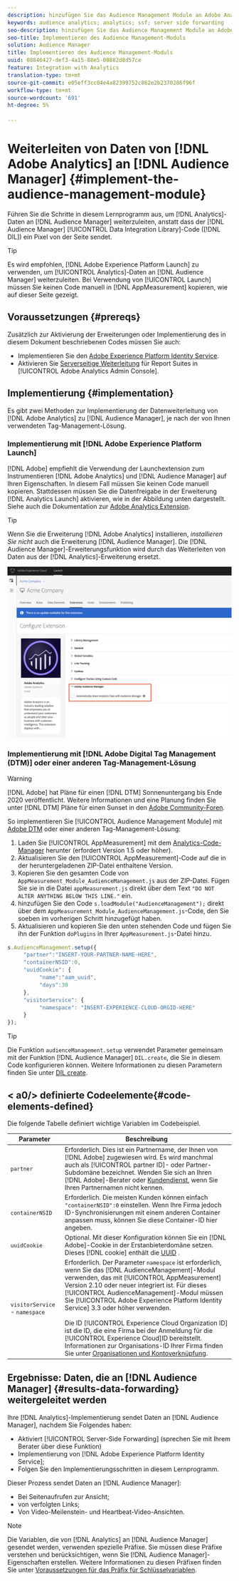 ```yaml
---
description: hinzufügen Sie das Audience Management Module an Adobe Analytics AppMeasurement, um Analytics-Daten an Audience Manager weiterzuleiten, anstatt dass der Audience Manager-Data Integration Library-Code (DIL) ein Pixel von der Seite sendet.
keywords: audience analytics; analytics; ssf; server side forwarding
seo-description: hinzufügen Sie das Audience Management Module an Adobe Analytics AppMeasurement, um Analytics-Daten an Audience Manager weiterzuleiten, anstatt dass der Audience Manager-Data Integration Library-Code (DIL) ein Pixel von der Seite sendet.
seo-title: Implementieren des Audience Management-Moduls
solution: Audience Manager
title: Implementieren des Audience Management-Moduls
uuid: 08846427-def3-4a15-88e5-08882d8d57ce
feature: Integration with Analytics
translation-type: tm+mt
source-git-commit: e05eff3cc04e4a82399752c862e2b2370286f96f
workflow-type: tm+mt
source-wordcount: '691'
ht-degree: 5%

---
```



# Weiterleiten von Daten von [!DNL Adobe Analytics] an [!DNL Audience Manager] {#implement-the-audience-management-module}

Führen Sie die Schritte in diesem Lernprogramm aus, um [!DNL Analytics]-Daten an [!DNL Audience Manager] weiterzuleiten, anstatt dass der [!DNL Audience Manager] [!UICONTROL Data Integration Library]-Code ([!DNL DIL]) ein Pixel von der Seite sendet.

>[!TIP]
>
>Es wird empfohlen, [!DNL Adobe Experience Platform Launch] zu verwenden, um [!UICONTROL Analytics]-Daten an [!DNL Audience Manager] weiterzuleiten. Bei Verwendung von [!UICONTROL Launch] müssen Sie keinen Code manuell in [!DNL AppMeasurement] kopieren, wie auf dieser Seite gezeigt.

## Voraussetzungen {#prereqs}

Zusätzlich zur Aktivierung der Erweiterungen oder Implementierung des in diesem Dokument beschriebenen Codes müssen Sie auch:

* Implementieren Sie den [Adobe Experience Platform Identity Service](https://docs.adobe.com/content/help/de-DE/id-service/using/home.html).
* Aktivieren Sie [Serverseitige Weiterleitung](https://docs.adobe.com/help/en/analytics/admin/admin-tools/server-side-forwarding/ssf.html) für Report Suites in [!UICONTROL Adobe Analytics Admin Console].

## Implementierung {#implementation}

Es gibt zwei Methoden zur Implementierung der Datenweiterleitung von [!DNL Adobe Analytics] zu [!DNL Audience Manager], je nach der von Ihnen verwendeten Tag-Management-Lösung.

### Implementierung mit [!DNL Adobe Experience Platform Launch]

[!DNL Adobe] empfiehlt die Verwendung der  [](https://docs.adobe.com/content/help/en/launch/using/overview.html) Launchextension zum Instrumentieren  [!DNL Adobe Analytics] und  [!DNL Audience Manager] auf Ihren Eigenschaften. In diesem Fall müssen Sie keinen Code manuell kopieren. Stattdessen müssen Sie die Datenfreigabe in der Erweiterung [!DNL Analytics Launch] aktivieren, wie in der Abbildung unten dargestellt. Siehe auch die Dokumentation zur [Adobe Analytics Extension](https://docs.adobe.com/content/help/en/launch/using/extensions-ref/adobe-extension/analytics-extension/overview.html#adobe-audience-manager).

>[!TIP]
>
>Wenn Sie die Erweiterung [!DNL Adobe Analytics] installieren, *installieren Sie nicht* auch die Erweiterung [!DNL Audience Manager]. Die [!DNL Audience Manager]-Erweiterungsfunktion wird durch das Weiterleiten von Daten aus der [!DNL Analytics]-Erweiterung ersetzt.

![So aktivieren Sie die Datenfreigabe von der Adobe Analytics-Erweiterung auf Audience Manager](/help/using/integration/assets/analytics-to-aam.png)

### Implementierung mit [!DNL Adobe Digital Tag Management (DTM)] oder einer anderen Tag-Management-Lösung

>[!WARNING]
>
>[!DNL Adobe] hat Pläne für einen  [!DNL DTM] Sonnenuntergang bis Ende 2020 veröffentlicht. Weitere Informationen und eine Planung finden Sie unter [!DNL DTM] Pläne für einen Sunset in den [Adobe Community-Foren](https://forums.adobe.com/community/experience-cloud/platform/launch/blog/2018/10/05/dtm-plans-for-a-sunset).

So implementieren Sie [!UICONTROL Audience Management Module] mit [Adobe DTM](https://docs.adobe.com/content/help/en/dtm/using/dtm-home.html) oder einer anderen Tag-Management-Lösung:

1. Laden Sie [!UICONTROL AppMeasurement] mit dem [Analytics-Code-Manager](https://docs.adobe.com/content/help/de-DE/analytics/admin/admin-tools/code-manager-admin.html) herunter (erfordert Version 1.5 oder höher).
1. Aktualisieren Sie den [!UICONTROL AppMeasurement]-Code auf die in der heruntergeladenen ZIP-Datei enthaltene Version.
1. Kopieren Sie den gesamten Code von `AppMeasurement_Module_AudienceManagement.js` aus der ZIP-Datei. Fügen Sie sie in die Datei `appMeasurement.js` direkt über dem Text `"DO NOT ALTER ANYTHING BELOW THIS LINE."` ein.
1. hinzufügen Sie den Code `s.loadModule("AudienceManagement");` direkt über dem `AppMeasurement_Module_AudienceManagement.js`-Code, den Sie soeben im vorherigen Schritt hinzugefügt haben.
1. Aktualisieren und kopieren Sie den unten stehenden Code und fügen Sie ihn der Funktion `doPlugins` in Ihrer `AppMeasurement.js`-Datei hinzu.

```js
s.AudienceManagement.setup({ 
     "partner":"INSERT-YOUR-PARTNER-NAME-HERE", 
     "containerNSID":0, 
     "uuidCookie": { 
          "name":"aam_uuid", 
          "days":30
     },
     "visitorService": {
          "namespace": "INSERT-EXPERIENCE-CLOUD-ORGID-HERE" 
     } 
});
```

>[!TIP]
>
>Die Funktion `audienceManagement.setup` verwendet Parameter gemeinsam mit der Funktion [!DNL Audience Manager] `DIL.create`, die Sie in diesem Code konfigurieren können. Weitere Informationen zu diesen Parametern finden Sie unter [DIL create](../../dil/dil-class-overview/dil-create.md#dil-create).

## &lt; a0/> definierte Codeelemente{#code-elements-defined}

Die folgende Tabelle definiert wichtige Variablen im Codebeispiel.

| Parameter | Beschreibung |
|--- |--- |
| `partner` | Erforderlich. Dies ist ein Partnername, der Ihnen von [!DNL Adobe] zugewiesen wird. Es wird manchmal auch als [!UICONTROL partner ID]- oder Partner-Subdomäne bezeichnet.  Wenden Sie sich an Ihren [!DNL Adobe]-Berater oder [Kundendienst](https://helpx.adobe.com/de/marketing-cloud/contact-support.html), wenn Sie Ihren Partnernamen nicht kennen. |
| `containerNSID` | Erforderlich. Die meisten Kunden können einfach `"containerNSID":0` einstellen. Wenn Ihre Firma jedoch ID-Synchronisierungen mit einem anderen Container anpassen muss, können Sie diese Container-ID hier angeben. |
| `uuidCookie` | Optional. Mit dieser Konfiguration können Sie ein [!DNL Adobe]-Cookie in der Erstanbieterdomäne setzen. Dieses [!DNL cookie] enthält die [UUID](../../reference/ids-in-aam.md) . |
| `visitorService` - `namespace` | Erforderlich. Der Parameter `namespace` ist erforderlich, wenn Sie das [!DNL AudienceManagement]-Modul verwenden, das mit [!UICONTROL AppMeasurement] Version 2.10 oder neuer integriert ist. Für dieses [!UICONTROL AudienceManagement]-Modul müssen Sie [!UICONTROL Adobe Experience Platform Identity Service] 3.3 oder höher verwenden. <br><br>Die ID  [!UICONTROL Experience Cloud Organization ID] ist die ID, die eine Firma bei der Anmeldung für die  [!UICONTROL Experience Cloud]ID bereitstellt. Informationen zur Organisations-ID Ihrer Firma finden Sie unter [Organisationen und Kontoverknüpfung](https://docs.adobe.com/content/help/en/core-services/interface/manage-users-and-products/organizations.html). |

## Ergebnisse: Daten, die an [!DNL Audience Manager] {#results-data-forwarding} weitergeleitet werden

Ihre [!DNL Analytics]-Implementierung sendet Daten an [!DNL Audience Manager], nachdem Sie Folgendes haben:

* Aktiviert [!UICONTROL Server-Side Forwarding] (sprechen Sie mit Ihrem Berater über diese Funktion)
* Implementierung von [!DNL Adobe Experience Platform Identity Service];
* Folgen Sie den Implementierungsschritten in diesem Lernprogramm.

Dieser Prozess sendet Daten an [!DNL Audience Manager]:

* Bei Seitenaufrufen zur Ansicht;
* von verfolgten Links;
* Von Video-Meilenstein- und Heartbeat-Video-Ansichten.

>[!NOTE]
>
>Die Variablen, die von [!DNL Analytics] an [!DNL Audience Manager] gesendet werden, verwenden spezielle Präfixe. Sie müssen diese Präfixe verstehen und berücksichtigen, wenn Sie [!DNL Audience Manager]-Eigenschaften erstellen. Weitere Informationen zu diesen Präfixen finden Sie unter [Voraussetzungen für das Präfix für Schlüsselvariablen](../../features/traits/trait-variable-prefixes.md).
